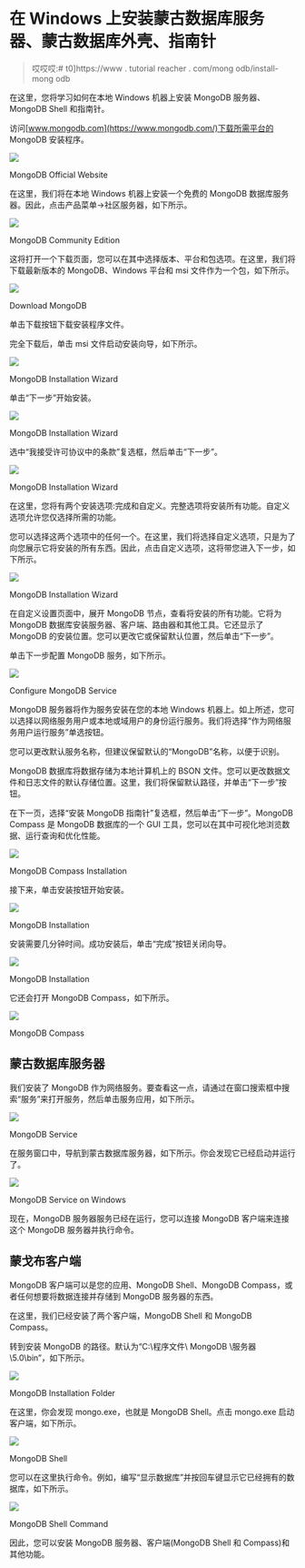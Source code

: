 # 在 Windows 上安装蒙古数据库服务器、蒙古数据库外壳、指南针

> 哎哎哎:# t0]https://www . tutorial reacher . com/mong odb/install-mong odb

在这里，您将学习如何在本地 Windows 机器上安装 MongoDB 服务器、MongoDB Shell 和指南针。

访问[www.mongodb.com](https://www.mongodb.com/)下载所需平台的 MongoDB 安装程序。

[![](img/f9b2812d508b8a04da85b7abc24fb3ae.png)](../../Content/images/mongodb/mongo-website.png)

MongoDB Official Website



在这里，我们将在本地 Windows 机器上安装一个免费的 MongoDB 数据库服务器。因此，点击产品菜单->社区服务器，如下所示。

[![](img/2aa3993e772db68005e6bfe16569815d.png)](../../Content/images/mongodb/downloadmongo.png)

MongoDB Community Edition



这将打开一个下载页面，您可以在其中选择版本、平台和包选项。在这里，我们将下载最新版本的 MongoDB、Windows 平台和 msi 文件作为一个包，如下所示。

[![](img/33352eb6fefc26552a24ae16d0ef9af1.png)](../../Content/images/mongodb/downloadmongomsi.png)

Download MongoDB



单击下载按钮下载安装程序文件。

完全下载后，单击 msi 文件启动安装向导，如下所示。

[![](img/cbd824306939bce14974e749c2b0e126.png)](../../Content/images/mongodb/mongodb-installation1.png)

MongoDB Installation Wizard



单击“下一步”开始安装。

[![](img/db5958385d0a7607e07adb8f1d8d4b4a.png)](../../Content/images/mongodb/mongodb-installation2.png)

MongoDB Installation Wizard



选中“我接受许可协议中的条款”复选框，然后单击“下一步”。

[![](img/1941630635e8ad4f260a5a2cb8b91f6f.png)](../../Content/images/mongodb/mongodb-installation3.png)

MongoDB Installation Wizard



在这里，您将有两个安装选项:完成和自定义。完整选项将安装所有功能。自定义选项允许您仅选择所需的功能。

您可以选择这两个选项中的任何一个。在这里，我们将选择自定义选项，只是为了向您展示它将安装的所有东西。因此，点击自定义选项，这将带您进入下一步，如下所示。

[![](img/9386d66353d15cf6520b3a642f80896a.png)](../../Content/images/mongodb/mongodb-installation4.png)

MongoDB Installation Wizard



在自定义设置页面中，展开 MongoDB 节点，查看将安装的所有功能。它将为 MongoDB 数据库安装服务器、客户端、路由器和其他工具。它还显示了 MongoDB 的安装位置。您可以更改它或保留默认位置，然后单击“下一步”。

单击下一步配置 MongoDB 服务，如下所示。

[![](img/f6360823b12bc152cd2685a17d209418.png)](../../Content/images/mongodb/mongodb-installation5.png)

Configure MongoDB Service



MongoDB 服务器将作为服务安装在您的本地 Windows 机器上。如上所述，您可以选择以网络服务用户或本地或域用户的身份运行服务。我们将选择“作为网络服务用户运行服务”单选按钮。

您可以更改默认服务名称，但建议保留默认的“MongoDB”名称，以便于识别。

MongoDB 数据库将数据存储为本地计算机上的 BSON 文件。您可以更改数据文件和日志文件的默认存储位置。这里，我们将保留默认路径，并单击“下一步”按钮。

在下一页，选择“安装 MongoDB 指南针”复选框，然后单击“下一步”。MongoDB Compass 是 MongoDB 数据库的一个 GUI 工具，您可以在其中可视化地浏览数据、运行查询和优化性能。

[![](img/756e8ee3b210aaa3f1aede27a4441d91.png)](../../Content/images/mongodb/mongodb-installation6.png)

MongoDB Compass Installation



接下来，单击安装按钮开始安装。

[![](img/1d43d4a8d74020148c2041d663f6d1fa.png)](../../Content/images/mongodb/mongodb-installation7.png)

MongoDB Installation



安装需要几分钟时间。成功安装后，单击“完成”按钮关闭向导。

[![](img/6527c7058f9e6ef06f20dffb42778057.png)](../../Content/images/mongodb/mongodb-installation9.png)

MongoDB Installation



它还会打开 MongoDB Compass，如下所示。

[![](img/e6e242be960bf89901cb7bbec98fd6c7.png)](../../Content/images/mongodb/mongodb-compass.png)

MongoDB Compass



## 蒙古数据库服务器

我们安装了 MongoDB 作为网络服务。要查看这一点，请通过在窗口搜索框中搜索“服务”来打开服务，然后单击服务应用，如下所示。

[![](img/11f23d950ed7a4240b7f79424efe0982.png)](../../Content/images/mongodb/services.png)

MongoDB Service



在服务窗口中，导航到蒙古数据库服务器，如下所示。你会发现它已经启动并运行了。

[![](img/63b31cef29d00aae45897452e7362445.png)](../../Content/images/mongodb/mongo-service.png)

MongoDB Service on Windows



现在，MongoDB 服务器服务已经在运行，您可以连接 MongoDB 客户端来连接这个 MongoDB 服务器并执行命令。

## 蒙戈布客户端

MongoDB 客户端可以是您的应用、MongoDB Shell、MongoDB Compass，或者任何想要将数据连接并存储到 MongoDB 服务器的东西。

在这里，我们已经安装了两个客户端，MongoDB Shell 和 MongoDB Compass。

转到安装 MongoDB 的路径。默认为“C:\程序文件\ MongoDB \服务器\5.0\bin”，如下所示。

[![](img/52b2d7538f8f663c3c5ea1914402ed7f.png)](../../Content/images/mongodb/mongodb-folder.png)

MongoDB Installation Folder



在这里，你会发现 mongo.exe，也就是 MongoDB Shell。点击 mongo.exe 启动客户端，如下所示。

[![](img/75181d591231dd4d90813b033c7aa7b4.png)](../../Content/images/mongodb/mongo-shell.png)

MongoDB Shell



您可以在这里执行命令。例如，编写“显示数据库”并按回车键显示它已经拥有的数据库，如下所示。

[![](img/1a2771a9246f492ad18ec75c2bb2113d.png)](../../Content/images/mongodb/mongo-shell-2.png)

MongoDB Shell Command



因此，您可以安装 MongoDB 服务器、客户端(MongoDB Shell 和 Compass)和其他功能。